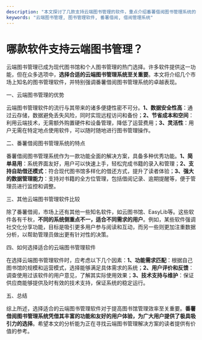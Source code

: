 ```yaml
---
description: "本文探讨了几款支持云端图书管理的软件，重点介绍番薯借阅图书管理系统的功能和优势。"
keywords: "云端图书管理, 图书管理软件, 番薯借阅, 借阅管理系统"
---
```

# 哪款软件支持云端图书管理？

云端图书管理已成为现代图书馆和个人图书管理的热门选择。许多软件提供这一功能，但在众多选项中，**选择合适的云端图书管理系统至关重要**。本文将介绍几个市场上知名的图书管理软件，并特别强调番薯借阅图书管理系统的卓越表现。

一、云端图书管理的优势

云端图书管理软件的流行与其带来的诸多便捷性密不可分。**1、数据安全性高**：通过云存储，数据避免丢失风险，同时实现远程访问和备份；**2、节省成本和空间**：利用云端技术，无需额外购置硬件和设备管理，降低了运营费用；**3、灵活性**：用户无需在特定地点使用软件，可以随时随地进行图书管理操作。

二、番薯借阅图书管理系统的特点

番薯借阅图书管理系统作为一款功能全面的解决方案，具备多种优秀功能。**1、简单易用**：系统界面友好，用户可以快速上手，轻松完成书籍的录入和管理；**2、支持自助借还模式**：符合现代图书馆多样化的借还方式，提升了读者体验；**3、强大的数据管理能力**：支持对书籍的全方位管理，包括借阅记录、逾期提醒等，便于管理员进行监控和调整。

三、其他云端图书管理软件比较

除了番薯借阅，市场上还有其他一些知名软件，如云图书馆、EasyLib等。这些软件各有千秋，**不同的系统侧重点不一，适合不同需求的用户**。例如，某些软件强调社交化分享功能，目标是吸引更多用户参与阅读和互动，而另一些则更加注重数据分析，以帮助管理员做出更有针对性的决策。

四、如何选择适合的云端图书管理软件

在选择云端图书管理软件时，应考虑以下几个因素：**1、功能需求匹配**：根据自己图书馆的规模和运营模式，选择能够满足具体需求的系统；**2、用户评价和反馈**：调查使用过该软件的用户意见，了解其实际使用效果；**3、技术支持与维护**：保证供应商能够提供及时有效的技术支持，保证系统的稳定运行。

五、总结

综上所述，选择适合的云端图书管理软件对于提高图书馆管理效率至关重要。**番薯借阅图书管理系统凭借其丰富的功能和友好的用户体验，为广大用户提供了极具吸引力的选择**。希望本文的分析能为正在寻找云端图书管理解决方案的读者提供有价值的参考。
